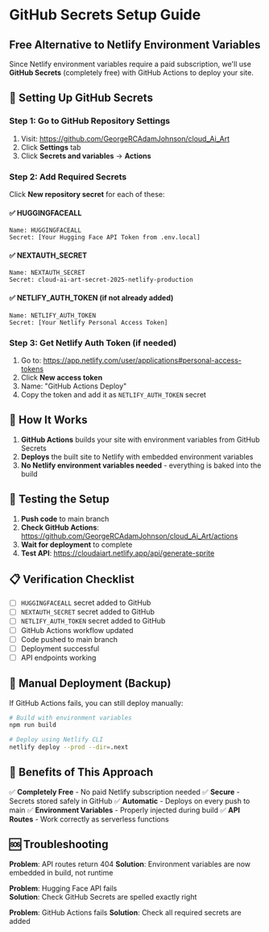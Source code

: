 # GitHub Secrets Setup Guide
## Free Alternative to Netlify Environment Variables

Since Netlify environment variables require a paid subscription, we'll use **GitHub Secrets** (completely free) with GitHub Actions to deploy your site.

## 🔐 Setting Up GitHub Secrets

### Step 1: Go to GitHub Repository Settings
1. Visit: https://github.com/GeorgeRCAdamJohnson/cloud_Ai_Art
2. Click **Settings** tab
3. Click **Secrets and variables** → **Actions**

### Step 2: Add Required Secrets
Click **New repository secret** for each of these:

#### ✅ HUGGINGFACEALL
```
Name: HUGGINGFACEALL
Secret: [Your Hugging Face API Token from .env.local]
```

#### ✅ NEXTAUTH_SECRET  
```
Name: NEXTAUTH_SECRET
Secret: cloud-ai-art-secret-2025-netlify-production
```

#### ✅ NETLIFY_AUTH_TOKEN (if not already added)
```
Name: NETLIFY_AUTH_TOKEN
Secret: [Your Netlify Personal Access Token]
```

### Step 3: Get Netlify Auth Token (if needed)
1. Go to: https://app.netlify.com/user/applications#personal-access-tokens
2. Click **New access token**
3. Name: "GitHub Actions Deploy"
4. Copy the token and add it as `NETLIFY_AUTH_TOKEN` secret

## 🚀 How It Works

1. **GitHub Actions** builds your site with environment variables from GitHub Secrets
2. **Deploys** the built site to Netlify with embedded environment variables
3. **No Netlify environment variables needed** - everything is baked into the build

## 🧪 Testing the Setup

1. **Push code** to main branch
2. **Check GitHub Actions**: https://github.com/GeorgeRCAdamJohnson/cloud_Ai_Art/actions
3. **Wait for deployment** to complete
4. **Test API**: https://cloudaiart.netlify.app/api/generate-sprite

## 📋 Verification Checklist

- [ ] `HUGGINGFACEALL` secret added to GitHub
- [ ] `NEXTAUTH_SECRET` secret added to GitHub  
- [ ] `NETLIFY_AUTH_TOKEN` secret added to GitHub
- [ ] GitHub Actions workflow updated
- [ ] Code pushed to main branch
- [ ] Deployment successful
- [ ] API endpoints working

## 🔧 Manual Deployment (Backup)

If GitHub Actions fails, you can still deploy manually:

```bash
# Build with environment variables
npm run build

# Deploy using Netlify CLI
netlify deploy --prod --dir=.next
```

## 🎯 Benefits of This Approach

✅ **Completely Free** - No paid Netlify subscription needed
✅ **Secure** - Secrets stored safely in GitHub
✅ **Automatic** - Deploys on every push to main
✅ **Environment Variables** - Properly injected during build
✅ **API Routes** - Work correctly as serverless functions

## 🆘 Troubleshooting

**Problem**: API routes return 404
**Solution**: Environment variables are now embedded in build, not runtime

**Problem**: Hugging Face API fails  
**Solution**: Check GitHub Secrets are spelled exactly right

**Problem**: GitHub Actions fails
**Solution**: Check all required secrets are added